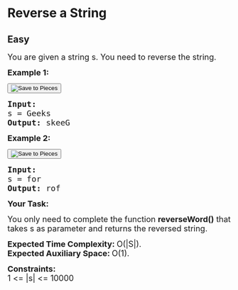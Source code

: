 # Reverse a String
## Easy
<div class="problem-statement">
                <p></p><p><span style="font-size:18px">You are given a string s. You need to reverse the string.</span></p>

<p><span style="font-size:18px"><strong>Example 1:</strong></span></p>

<div class="pieces">
    <button class="pieces-btn noselect" aria-label="Save to Pieces" type="button" style="margin-right: 6px;">
        <img alt="Save to Pieces" class="pieces-btn-icon" src="chrome-extension://igbgibhbfonhmjlechmeefimncpekepm/save_button.svg">
    </button><pre><span style="font-size:18px"><strong>Input:
</strong>s = Geeks
<strong>Output: </strong>skeeG</span>
</pre></div>

<p><span style="font-size:18px"><strong>Example 2:</strong></span></p>

<div class="pieces">
    <button class="pieces-btn noselect" aria-label="Save to Pieces" type="button" style="margin-right: 6px;">
        <img alt="Save to Pieces" class="pieces-btn-icon" src="chrome-extension://igbgibhbfonhmjlechmeefimncpekepm/save_button.svg">
    </button><pre><span style="font-size:18px"><strong>Input:
</strong>s = for
<strong>Output: </strong>rof</span></pre></div>

<p><span style="font-size:18px"><strong>Your Task:</strong></span></p>

<p><span style="font-size:18px">You only need to complete the function <strong>reverseWord()</strong> that takes s as parameter and returns the reversed string.</span></p>

<p><span style="font-size:18px"><strong>Expected Time Complexity:&nbsp;</strong>O(|S|).<br>
<strong>Expected Auxiliary Space:&nbsp;</strong>O(1).</span></p>

<p><span style="font-size:18px"><strong>Constraints:</strong><br>
1 &lt;= |s|&nbsp;&lt;= 10000</span></p>
 <p></p>
            </div>